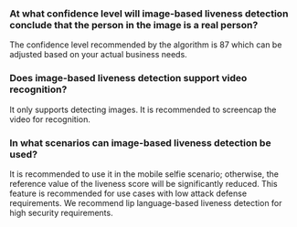 ### At what confidence level will image-based liveness detection conclude that the person in the image is a real person?
The confidence level recommended by the algorithm is 87 which can be adjusted based on your actual business needs.

### Does image-based liveness detection support video recognition?
It only supports detecting images. It is recommended to screencap the video for recognition.


### In what scenarios can image-based liveness detection be used?
It is recommended to use it in the mobile selfie scenario; otherwise, the reference value of the liveness score will be significantly reduced. This feature is recommended for use cases with low attack defense requirements. We recommend lip language-based liveness detection for high security requirements.
